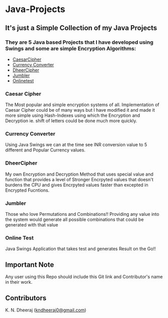 # Java-Projects

## It's just a Simple Collection of my Java Projects

### They are 5 Java based Projects that I have developed using Swings and some are simple Encryption Algorithms:
- [CaesarCipher](#caesar-cipher)
- [Currency Converter](#currency-converter)
- [DheerCipher](#dheercipher)
- [Jumbler](#jumbler)
- [Onlinetest](#online-test)

### Caesar Cipher
The Most popular and simple encryption systems of all. Implementation of Caesar Cipher could be of many ways but I have modified it and made it more simple using Hash-Indexes using which the Encryption and Decryption ie. shift of letters could be done much more quickly.

### Currency Converter
Using Java Swings we can at the time see INR conversion value to 5 different and Popular Currency values.

### DheerCipher
My own Encryption and Decryption Method that uses special value and function that provides a level of Stronger Encrpyted values that doesn't burdens the CPU and gives Encrpyted values faster than excepted in Encrypted Fucntions.

### Jumbler
Those who love Permutations and Combinations!! Providing any value into the system would generate all possible combinations that could be generated with that value

### Online Test
Java Swings Application that takes test and generates Result on the Go!!

## Important Note
Any user using this Repo should include this Git link and Contributor's name in their work.

## Contributors
K. N. Dheeraj (kndheeraj0@gmail.com)
